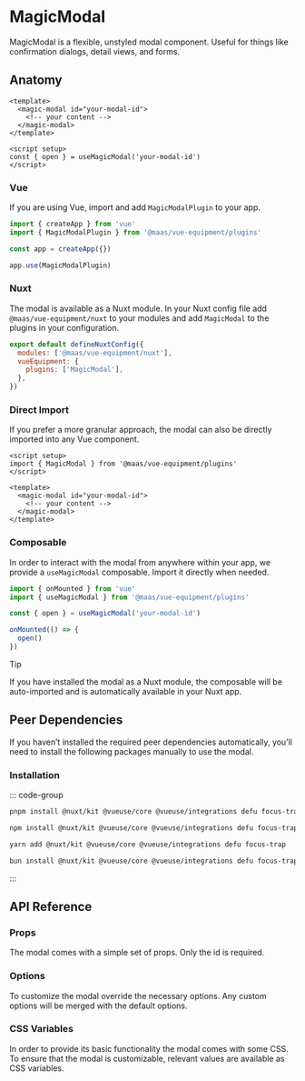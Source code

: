 # MagicModal

MagicModal is a flexible, unstyled modal component. Useful for things like confirmation dialogs, detail views, and forms.

<ComponentPreview src="./demo/DefaultDemo.vue" />

<!--@include: @/apps/docs/src/content/snippets/overview.md-->

## Anatomy

```vue
<template>
  <magic-modal id="your-modal-id">
    <!-- your content -->
  </magic-modal>
</template>

<script setup>
const { open } = useMagicModal('your-modal-id')
</script>
```

<!--@include: @/apps/docs/src/content/snippets/installation.md-->

### Vue

If you are using Vue, import and add `MagicModalPlugin` to your app.

```js
import { createApp } from 'vue'
import { MagicModalPlugin } from '@maas/vue-equipment/plugins'

const app = createApp({})

app.use(MagicModalPlugin)
```

### Nuxt

The modal is available as a Nuxt module. In your Nuxt config file add `@maas/vue-equipment/nuxt` to your modules and add `MagicModal` to the plugins in your configuration.

```js
export default defineNuxtConfig({
  modules: ['@maas/vue-equipment/nuxt'],
  vueEquipment: {
    plugins: ['MagicModal'],
  },
})
```

### Direct Import

If you prefer a more granular approach, the modal can also be directly imported into any Vue component.

```vue
<script setup>
import { MagicModal } from '@maas/vue-equipment/plugins'
</script>

<template>
  <magic-modal id="your-modal-id">
    <!-- your content -->
  </magic-modal>
</template>
```

### Composable

In order to interact with the modal from anywhere within your app, we provide a `useMagicModal` composable. Import it directly when needed.

```js
import { onMounted } from 'vue'
import { useMagicModal } from '@maas/vue-equipment/plugins'

const { open } = useMagicModal('your-modal-id')

onMounted(() => {
  open()
})
```

> [!TIP]
> If you have installed the modal as a Nuxt module, the composable will be auto-imported and is automatically available in your Nuxt app.

## Peer Dependencies

If you haven’t installed the required peer dependencies automatically, you’ll need to install the following packages manually to use the modal.

<ProseTable
  :columns="[
    { label: 'Package'},
  ]"
  :rows="[
    {
      items: [
        {
          label: '[@nuxt/kit](https://www.npmjs.com/package/@nuxt/kit)'
        }
      ]
    },
    {
      items: [
        {
          label: '[@vueuse/core](https://www.npmjs.com/package/@vueuse/core)'
        }
      ]
    },
    {
      items: [
        {
          label: '[@vueuse/integrations](https://www.npmjs.com/package/@vueuse/integrations)'
        }
      ]
    },
    {
      items: [
        {
          label: '[defu](https://www.npmjs.com/package/defu)'
        }
      ]
    },
    {
      items: [
        {
          label: '[focus-trap](https://www.npmjs.com/package/focus-trap)'
        }
      ]
    }
  ]"
/>

### Installation

::: code-group

```sh [pnpm]
pnpm install @nuxt/kit @vueuse/core @vueuse/integrations defu focus-trap
```

```sh [npm]
npm install @nuxt/kit @vueuse/core @vueuse/integrations defu focus-trap
```

```sh [yarn]
yarn add @nuxt/kit @vueuse/core @vueuse/integrations defu focus-trap
```

```sh [bun]
bun install @nuxt/kit @vueuse/core @vueuse/integrations defu focus-trap
```

:::

## API Reference

### Props

The modal comes with a simple set of props. Only the id is required.

<ProseTable
  :columns="[
    { label: 'Prop' },
    { label: 'Type' },
    { label: 'Required' }
  ]"
  :rows="[
    {
      items: [
        {
          label: 'id',
          description: 'Providing an id is required. Can either be a string or a ref.'
        },
        {
          label: 'MaybeRef\<string\>',
          escape: true
        },
        {
          label: 'true'
        }
      ]
    },
    {
      items: [
        {
          label: 'options',
          description: 'Refer to the [options table](#options) for details.'
        },
        {
          label: 'MagicModalOptions'
        },
        {
          label: 'false'
        }
      ]
    }
  ]"
/>

### Options

To customize the modal override the necessary options. Any custom options will be merged with the default options.

<ProseTable
  :columns="[
    { label: 'Option' },
    { label: 'Type' },
    { label: 'Default' }
  ]"
  :rows="[
    {
      items: [
        {
          label: 'backdrop',
          description: 'Show or hide a backdrop element. Only visible when the modal is open.'
        },
        {
          label: 'boolean'
        },
        {
          label: 'true'
        }
      ]
    },
    {
      items: [
        {
          label: 'tag',
          description: 'Specify the modal’s HTML element.'
        },
        {
          label: 'string',
          description: '\'dialog\' | \'div\''
        },
        {
          label: '\'dialog\''
        }
      ]
    },
    {
      items: [
        {
          label: 'focusTrap',
          description: 'Pass focus-trap options or disable completely. A complete list of options can be found [here](https://www.npmjs.com/package/focus-trap#createoptions). Make sure to disable this, if you do not have a focusable element in your modal.'
        },
        {
          label: 'boolean | FocusTrapOptions'
        },
        {
          label: 'object'
        }
      ]
    },
    {
      items: [
        {
          label: 'scrollLock',
          description: 'Lock body scroll when the modal is open.'
        },
        {
          label: 'boolean | object'
        },
        {
          label: 'object'
        }
      ]
    },
    {
      items: [
        {
          label: 'scrollLock.padding',
          description: 'Locking the body scroll hides any permanently visible scrollbar. Adding a padding to fixed elements prevents them from shifting in this case.'
        },
        {
          label: 'boolean'
        },
        {
          label: 'true'
        }
      ]
    },
    {
      items: [
        {
          label: 'teleport.target',
          description: 'Specify the teleport target or disable teleporting the modal completely.'
        },
        {
          label: 'string'
        },
        {
          label: '\'body\''
        }
      ]
    },
    {
      items: [
        {
          label: 'teleport.disabled',
          description: 'Specify the teleport target or disable teleporting the modal completely.'
        },
        {
          label: 'boolean'
        },
        {
          label: 'false'
        }
      ]
    },
    {
      items: [
        {
          label: 'transition.content',
          description: 'Set the transition name for the modal itself.'
        },
        {
          label: 'string'
        },
        {
          label: '\'magic-modal-content\''
        }
      ]
    },
    {
      items: [
        {
          label: 'transition.backdrop',
          description: 'Set the transition name for the modal’s backdrop.'
        },
        {
          label: 'string'
        },
        {
          label: '\'magic-modal-backdrop\''
        }
      ]
    },
    {
      items: [
        {
          label: 'keyListener.close',
          description: 'Set keyboard keys to close the modal.'
        },
        {
          label: 'string[]'
        },
        {
          label: '[\'Escape\']'
        }
      ]
    }
  ]"
/>

### CSS Variables

In order to provide its basic functionality the modal comes with some CSS. To ensure that the modal is customizable, relevant values are available as CSS variables.

<ProseTable
  :columns="[
    { label: 'Variable' },
    { label: 'Default' },
  ]"
  :rows="[
    {
      items: [
        {
          label: '--magic-modal-z-index'
        },
        {
          label: '999'
        },
      ]
    },
    {
      items: [
        {
          label: '--magic-modal-content-align-items'
        },
        {
          label: 'center'
        },
      ]
    },
    {
      items: [
        {
          label: '--magic-modal-content-justify-content'
        },
        {
          label: 'center'
        },
      ]
    },
    {
      items: [
        {
          label: '--magic-modal-content-overflow-y'
        },
        {
          label: 'auto'
        },
      ]
    },
    {
      items: [
        {
          label: '--magic-modal-backdrop-color'
        },
        {
          label: 'rgba(0, 0, 0, 0.5)'
        },
      ]
    },
    {
      items: [
        {
          label: '--magic-modal-backdrop-filter'
        },
        {
          label: 'unset'
        },
      ]
    }
  ]"
/>
